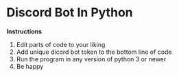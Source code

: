 # Discord Bot In Python
**Instructions**
1. Edit parts of code to your liking
2. Add unique dicord bot token to the bottom line of code
3. Run the program in any version of python 3 or newer
4. Be happy

